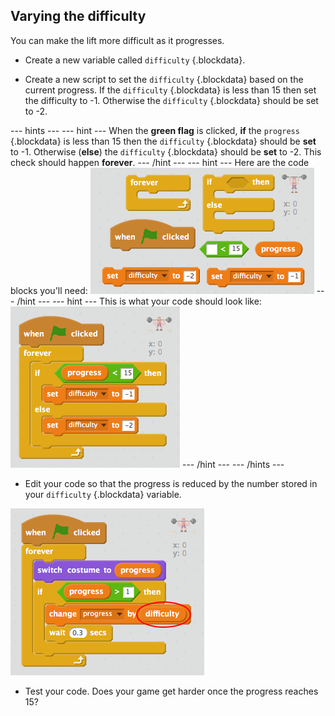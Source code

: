 ## Varying the difficulty

You can make the lift more difficult as it progresses.

+ Create a new variable called `difficulty` {.blockdata}.

+ Create a new script to set the `difficulty` {.blockdata} based on the current progress. If the `difficulty` {.blockdata} is less than 15 then set the difficulty to -1. Otherwise the `difficulty` {.blockdata} should be set to -2.

--- hints --- --- hint ---
When the __green flag__ is clicked, __if__ the `progress` {.blockdata} is less than 15 then the `difficulty` {.blockdata} should be __set__ to -1. Otherwise (__else__) the `difficulty` {.blockdata} should be __set__ to -2. This check should happen __forever__.
--- /hint --- --- hint ---
Here are the code blocks you'll need:
![Blocks for changing difficulty](images/weights-changing-difficulty-blocks.png)
--- /hint --- --- hint ---
This is what your code should look like:
![Code for changing difficulty](images/weights-changing-difficulty-code.png)
--- /hint --- --- /hints ---

+ Edit your code so that the progress is reduced by the number stored in your `difficulty` {.blockdata} variable.

![Changing difficulty](images/weights-decrease-difficulty.png)

+ Test your code. Does your game get harder once the progress reaches 15?
